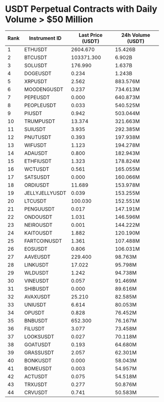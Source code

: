# USDT Perpetual Contracts with Daily Volume > $50 Million

| Rank | Instrument ID | Last Price (USDT) | 24h Volume (USDT) |
|------|---------------|-------------------|-------------------|
| 1 | ETHUSDT | 2604.670 | 15.426B |
| 2 | BTCUSDT | 103371.300 | 6.902B |
| 3 | SOLUSDT | 176.990 | 1.637B |
| 4 | DOGEUSDT | 0.234 | 1.243B |
| 5 | XRPUSDT | 2.562 | 883.576M |
| 6 | MOODENGUSDT | 0.237 | 734.613M |
| 7 | PEPEUSDT | 0.000 | 640.873M |
| 8 | PEOPLEUSDT | 0.033 | 540.525M |
| 9 | PIUSDT | 0.942 | 503.044M |
| 10 | TRUMPUSDT | 13.374 | 321.663M |
| 11 | SUIUSDT | 3.935 | 292.385M |
| 12 | PNUTUSDT | 0.393 | 197.938M |
| 13 | WIFUSDT | 1.123 | 194.278M |
| 14 | ADAUSDT | 0.800 | 182.943M |
| 15 | ETHFIUSDT | 1.323 | 178.824M |
| 16 | WCTUSDT | 0.561 | 165.055M |
| 17 | SATSUSDT | 0.000 | 160.066M |
| 18 | ORDIUSDT | 11.689 | 153.978M |
| 19 | JELLYJELLYUSDT | 0.039 | 153.255M |
| 20 | LTCUSDT | 100.030 | 152.551M |
| 21 | PENGUUSDT | 0.017 | 147.191M |
| 22 | ONDOUSDT | 1.031 | 146.596M |
| 23 | NEIROUSDT | 0.001 | 144.222M |
| 24 | KAITOUSDT | 1.882 | 120.190M |
| 25 | FARTCOINUSDT | 1.361 | 107.488M |
| 26 | EOSUSDT | 0.806 | 106.031M |
| 27 | AAVEUSDT | 229.400 | 98.763M |
| 28 | LINKUSDT | 17.022 | 95.798M |
| 29 | WLDUSDT | 1.242 | 94.738M |
| 30 | VINEUSDT | 0.057 | 91.469M |
| 31 | SHIBUSDT | 0.000 | 89.616M |
| 32 | AVAXUSDT | 25.210 | 82.585M |
| 33 | UNIUSDT | 6.614 | 80.053M |
| 34 | OPUSDT | 0.828 | 76.452M |
| 35 | BNBUSDT | 652.300 | 76.167M |
| 36 | FILUSDT | 3.077 | 73.458M |
| 37 | LOOKSUSDT | 0.027 | 70.118M |
| 38 | GOATUSDT | 0.193 | 64.680M |
| 39 | GRASSUSDT | 2.057 | 62.301M |
| 40 | BONKUSDT | 0.000 | 58.043M |
| 41 | BOMEUSDT | 0.003 | 54.957M |
| 42 | ACTUSDT | 0.075 | 54.518M |
| 43 | TRXUSDT | 0.277 | 50.876M |
| 44 | CRVUSDT | 0.741 | 50.583M |

